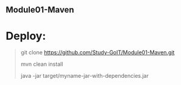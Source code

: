 ## Module01-Maven

# Deploy:

> git clone https://github.com/Study-GoIT/Module01-Maven.git
> 
> mvn clean install
> 
>  java -jar target/myname-jar-with-dependencies.jar
